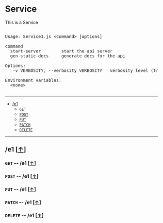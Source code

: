 # Service


This is a Service


<pre>

Usage: Service1.js &lt;command&gt; [options]

command     
  start-server        start the api server
  gen-static-docs     generate docs for the api

Options:
   -v VERBOSITY, --verbosity VERBOSITY   verbosity level (trace | debug | info | warn | error | fatal)

Environment variables: 
  &lt;none&gt;

</pre>

---
* <a name="e1-toc"></a> [/e1](#e1)
    * <a name="e1-get-toc"></a> [`GET`](#e1-get)
    * <a name="e1-post-toc"></a> [`POST`](#e1-post)
    * <a name="e1-put-toc"></a> [`PUT`](#e1-put)
    * <a name="e1-patch-toc"></a> [`PATCH`](#e1-patch)
    * <a name="e1-delete-toc"></a> [`DELETE`](#e1-delete)


---


## <a name="e1"></a>/e1 [[&#x2191;](#e1-toc)]


### <a name="e1-get"></a>`GET` -- /e1  [[&#x2191;](#e1-get-toc)]





### <a name="e1-post"></a>`POST` -- /e1  [[&#x2191;](#e1-post-toc)]





### <a name="e1-put"></a>`PUT` -- /e1  [[&#x2191;](#e1-put-toc)]





### <a name="e1-patch"></a>`PATCH` -- /e1  [[&#x2191;](#e1-patch-toc)]





### <a name="e1-delete"></a>`DELETE` -- /e1  [[&#x2191;](#e1-delete-toc)]





